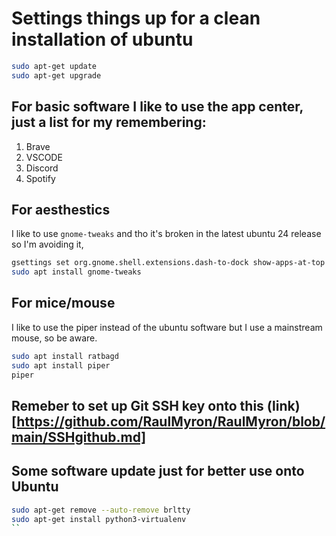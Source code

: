 # Settings things up for a clean installation of ubuntu

```bash
sudo apt-get update
sudo apt-get upgrade
```

## For basic software I like to use the app center, just a list for my remembering:
1. Brave
2. VSCODE
3. Discord
4. Spotify


## For aesthestics
I like to use ```gnome-tweaks``` and tho it's broken in the latest ubuntu 24 release so I'm avoiding it,
```bash
gsettings set org.gnome.shell.extensions.dash-to-dock show-apps-at-top true #for bottom left show apps
sudo apt install gnome-tweaks
```

## For mice/mouse
I like to use the piper instead of the ubuntu software but I use a mainstream mouse, so be aware.
```bash
sudo apt install ratbagd
sudo apt install piper
piper
```
## Remeber to set up Git SSH key onto this (link)[https://github.com/RaulMyron/RaulMyron/blob/main/SSHgithub.md]

## Some software update just for better use onto Ubuntu
```bash
sudo apt-get remove --auto-remove brltty
sudo apt-get install python3-virtualenv
`` 
